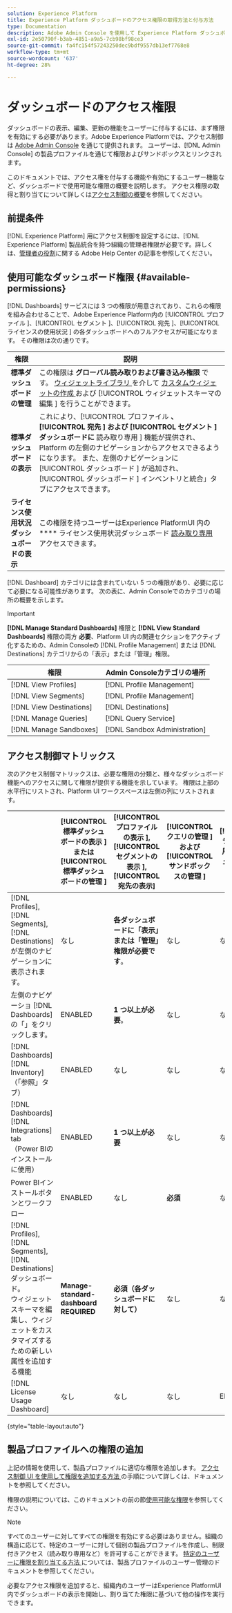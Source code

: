 ```yaml
---
solution: Experience Platform
title: Experience Platform ダッシュボードのアクセス権限の取得方法と付与方法
type: Documentation
description: Adobe Admin Console を使用して Experience Platform ダッシュボードの表示、編集、更新の機能をユーザーに付与します。
exl-id: 2e50790f-b3ab-4851-a9a5-7cb98bf98ce3
source-git-commit: fa4fc154f57243250dec9bdf9557db13ef7768e8
workflow-type: tm+mt
source-wordcount: '637'
ht-degree: 28%

---
```


# ダッシュボードのアクセス権限

ダッシュボードの表示、編集、更新の機能をユーザーに付与するには、まず権限を有効にする必要があります。Adobe Experience Platformでは、アクセス制御は [Adobe Admin Console](https://adminconsole.adobe.com/) を通じて提供されます。 ユーザーは、[!DNL Admin Console] の製品プロファイルを通じて権限およびサンドボックスとリンクされます。

このドキュメントでは、アクセス権を付与する機能や有効にするユーザー機能など、ダッシュボードで使用可能な権限の概要を説明します。 アクセス権限の取得と割り当てについて詳しくは[アクセス制御の概要](../access-control/home.md)を参照してください。

## 前提条件

[!DNL Experience Platform] 用にアクセス制御を設定するには、[!DNL Experience Platform] 製品統合を持つ組織の管理者権限が必要です。詳しくは、[管理者の役割](https://helpx.adobe.com/jp/enterprise/using/admin-roles.html)に関する Adobe Help Center の記事を参照してください。

## 使用可能なダッシュボード権限 {#available-permissions}

[!DNL Dashboards] サービスには 3 つの権限が用意されており、これらの権限を組み合わせることで、Adobe Experience Platform内の [!UICONTROL  プロファイル ]、[!UICONTROL  セグメント ]、[!UICONTROL  宛先 ]、[!UICONTROL  ライセンスの使用状況 ] の各ダッシュボードへのフルアクセスが可能になります。 その権限は次の通りです。

| 権限 | 説明 |
|---|---|
| **標準ダッシュボードの管理** | この権限は **グローバル読み取りおよび書き込み権限** です。 [ ウィジェットライブラリ ](./customize/custom-widgets.md) を介して [ カスタムウィジェットの作成 ](./customize/edit-schema.md) および [!UICONTROL  ウィジェットスキーマの編集 ] を行うことができます。 |
| **標準ダッシュボードの表示** | これにより、[!UICONTROL  プロファイル **、[!UICONTROL  宛先 ] および [!UICONTROL  セグメント ] ダッシュボードに** 読み取り専用 ] 機能が提供され、Platform の左側のナビゲーションからアクセスできるようになります。 また、左側のナビゲーションに [!UICONTROL  ダッシュボード ] が追加され、[!UICONTROL  ダッシュボード ] インベントリと統合」タブにアクセスできます。 |
| **ライセンス使用状況ダッシュボードの表示** | この権限を持つユーザーはExperience PlatformUI 内の **** ライセンス使用状況ダッシュボード [ 読み取り専用 ](./guides/license-usage.md) アクセスできます。 |

[!DNL Dashboard] カテゴリには含まれていない 5 つの権限があり、必要に応じて必要になる可能性があります。 次の表に、Admin Consoleでのカテゴリの場所の概要を示します。

>[!IMPORTANT]
>
>**[!DNL Manage Standard Dashboards]** 権限と **[!DNL View Standard Dashboards]** 権限の両方 **必要**、Platform UI 内の関連セクションをアクティブ化するための、Admin Consoleの [!DNL Profile Management] または [!DNL Destinations] カテゴリからの「表示」または「管理」権限。

| 権限 | Admin Consoleカテゴリの場所 |
|---|---|
| [!DNL View Profiles] | [!DNL Profile Management] |
| [!DNL View Segments] | [!DNL Profile Management] |
| [!DNL View Destinations] | [!DNL Destinations] |
| [!DNL Manage Queries] | [!DNL Query Service] |
| [!DNL Manage Sandboxes] | [!DNL Sandbox Administration] |

## アクセス制御マトリックス

次のアクセス制御マトリックスは、必要な権限の分類と、様々なダッシュボード機能へのアクセスに関して権限が提供する機能を示しています。 権限は上部の水平行にリストされ、Platform UI ワークスペースは左側の列にリストされます。

|   | [!UICONTROL  標準ダッシュボードの表示 ] または [!UICONTROL  標準ダッシュボードの管理 ] | [!UICONTROL  プロファイルの表示 ],<br/>[!UICONTROL  セグメントの表示 ],<br/> [!UICONTROL 宛先の表示] | [!UICONTROL  クエリの管理 ] および [!UICONTROL  サンドボックスの管理 ] | [!UICONTROL ライセンス使用状況ダッシュボードの表示] |
|---|---|---|---|---|
| [!DNL Profiles],<br/>[!DNL Segments],<br/>[!DNL Destinations] が左側のナビゲーションに表示されます。 | なし | **各ダッシュボードに「表示」または「管理」権限が必要です**。 | なし | なし |
| 左側のナビゲーショ [!DNL Dashboards] の「」をクリックします。 | ENABLED | **1 つ以上が必要**。 | なし | なし |
| [!DNL Dashboards] [!DNL Inventory] <br/> （「参照」タブ） | ENABLED | なし | なし | なし |
| [!DNL Dashboards] [!DNL Integrations] tab <br/> （Power BIのインストールに使用） | ENABLED | **1 つ以上が必要** | なし | なし |
| Power BIインストールボタンとワークフロー | ENABLED | なし | **必須** | なし |
| [!DNL Profiles],<br/>[!DNL Segments],<br/>[!DNL Destinations] ダッシュボード。<br/> ウィジェットスキーマを編集し、ウィジェットをカスタマイズするための新しい属性を追加する機能 | **Manage-standard-dashboard REQUIRED** | **必須（各ダッシュボードに対して）** | なし | なし |
| [!DNL License Usage Dashboard] | なし | なし | なし | ENABLED |

{style="table-layout:auto"}

## 製品プロファイルへの権限の追加

上記の情報を使用して、製品プロファイルに適切な権限を追加します。 [ アクセス制御 UI を使用して権限を追加する方法 ](../access-control/ui/permissions.md) の手順について詳しくは、ドキュメントを参照してください。

権限の説明については、このドキュメントの前の節[使用可能な権限](#available-permissions)を参照してください。

>[!NOTE]
>
>すべてのユーザーに対してすべての権限を有効にする必要はありません。組織の構造に応じて、特定のユーザーに対して個別の製品プロファイルを作成し、制限付きアクセス（読み取り専用など）を許可することができます。 [ 特定のユーザーに権限を割り当てる方法 ](../access-control/ui/users.md) については、製品プロファイルのユーザー管理のドキュメントを参照してください。

必要なアクセス権限を追加すると、組織内のユーザーはExperience PlatformUI 内でダッシュボードの表示を開始し、割り当てた権限に基づいて他の操作を実行できます。

